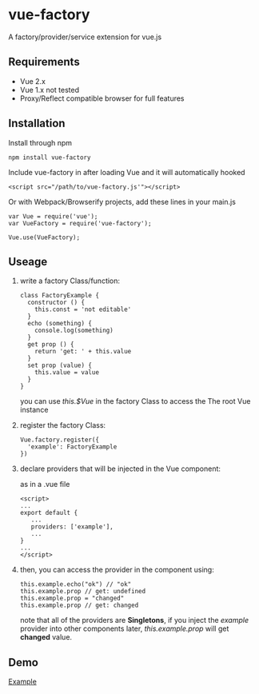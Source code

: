 # vue-factory

A factory/provider/service extension for vue.js

## Requirements

*  Vue 2.x
*  Vue 1.x not tested
*  Proxy/Reflect compatible browser for full features

## Installation

Install through npm

    npm install vue-factory

Include vue-factory in <body> after loading Vue and it will automatically hooked

    <script src="/path/to/vue-factory.js'"></script>

Or with Webpack/Browserify projects, add these lines in your main.js

    var Vue = require('vue');
    var VueFactory = require('vue-factory');

    Vue.use(VueFactory);

## Useage

1.  write a factory Class/function:

    ```
    class FactoryExample {
      constructor () {
        this.const = 'not editable'
      }
      echo (something) {
        console.log(something)
      }
      get prop () {
        return 'get: ' + this.value
      }
      set prop (value) {
        this.value = value
      }
    }
    ```

    you can use *this.$Vue* in the factory Class to access the The root Vue instance

2.  register the factory Class:

    ```
    Vue.factory.register({
      'example': FactoryExample
    })
    ```

3.  declare providers that will be injected in the Vue component:

    as in a .vue file

    ```
    <script>
    ...
    export default {
       ...
       providers: ['example'],
       ...
    }
    ...
    </script>
    ```

4.  then, you can access the provider in the component using:

    ```
    this.example.echo("ok") // "ok"
    this.example.prop // get: undefined
    this.example.prop = "changed"
    this.example.prop // get: changed
    ```

    note that all of the providers are **Singletons**, if you inject the *example* provider into other components later, *this.example.prop* will get **changed** value.

## Demo

[Example](https://github.com/ye-will/vue-factory/tree/master/example)
